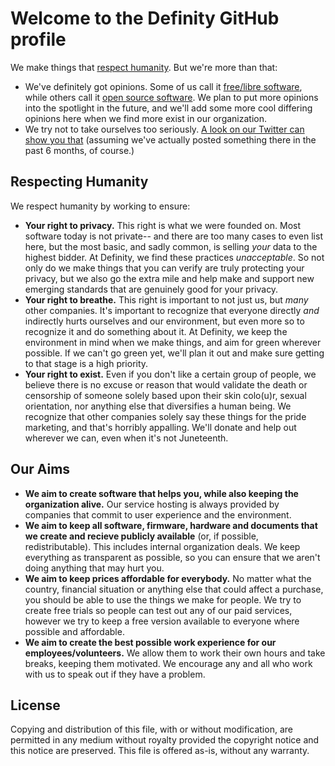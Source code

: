 # Welcome to the Definity GitHub profile
We make things that [respect humanity](#respecting-humanity). But we're more than that:
- We've definitely got opinions. Some of us call it [free/libre software](https://www.gnu.org/philosophy/free-sw.html), while others call it [open source software](https://opensource.org/osd). We plan to put more opinions into the spotlight in the future, and we'll add some more cool differing opinions here when we find more exist in our organization.
- We try not to take ourselves too seriously. [A look on our Twitter can show you that](https://twitter.com/DefinityORG) (assuming we've actually posted something there in the past 6 months, of course.)

## Respecting Humanity
We respect humanity by working to ensure:
- **Your right to privacy.** This right is what we were founded on. Most software today is not private-- and there are too many cases to even list here, but the most basic, and sadly common, is selling *your* data to the highest bidder. At Definity, we find these practices *unacceptable*. So not only do we make things that you can verify are truly protecting your privacy, but we also go the extra mile and help make and support new emerging standards that are genuinely good for your privacy.
- **Your right to breathe.** This right is important to not just us, but *many* other companies. It's important to recognize that everyone directly *and* indirectly hurts ourselves and our environment, but even more so to recognize it and do something about it. At Definity, we keep the environment in mind when we make things, and aim for green wherever possible. If we can't go green yet, we'll plan it out and make sure getting to that stage is a high priority.
- **Your right to exist.** Even if you don't like a certain group of people, we believe there is no excuse or reason that would validate the death or censorship of someone solely based upon their skin colo(u)r, sexual orientation, nor anything else that diversifies a human being. We recognize that other companies solely say these things for the pride marketing, and that's horribly appalling. We'll donate and help out wherever we can, even when it's not Juneteenth.

## Our Aims
- **We aim to create software that helps you, while also keeping the organization alive.** Our service hosting is always provided by companies that commit to user experience and the environment. 
- **We aim to keep all software, firmware, hardware and documents that we create and recieve publicly available** (or, if possible, redistributable). This includes internal organization deals. We keep everything as transparent as possible, so you can ensure that we aren't doing anything that may hurt you.
- **We aim to keep prices affordable for everybody.** No matter what the country, financial situation or anything else that could affect a purchase, you should be able to use the things we make for people. We try to create free trials so people can test out any of our paid services, however we try to keep a free version available to everyone where possible and affordable.
- **We aim to create the best possible work experience for our employees/volunteers.** We allow them to work their own hours and take breaks, keeping them motivated. We encourage any and all who work with us to speak out if they have a problem.

## License
Copying and distribution of this file, with or without modification, are permitted in any medium without royalty provided the copyright notice and this notice are preserved.  This file is offered as-is, without any warranty.
